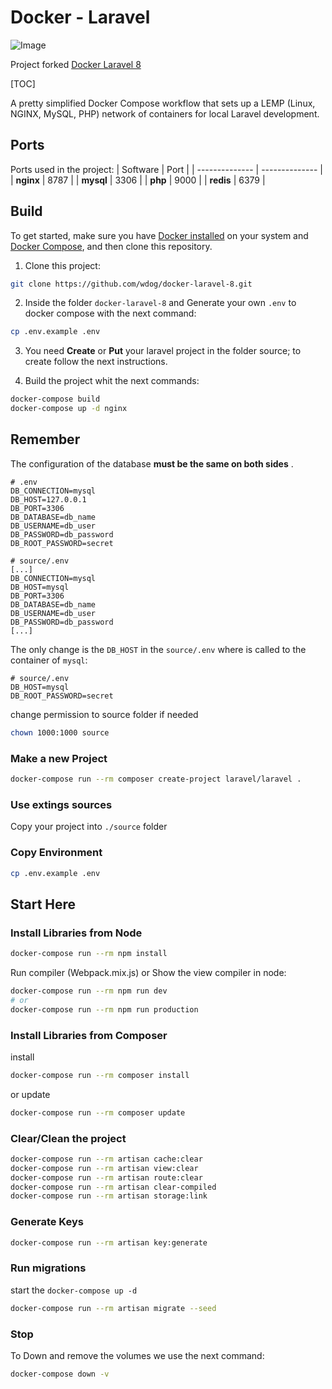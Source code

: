 # Docker - Laravel

![Image](https://repository-images.githubusercontent.com/309769351/1c0dfc80-1def-11eb-9e5c-641da3e3c9b4)

Project forked [Docker Laravel 8](https://github.com/supermavster/docker-laravel-8)

[TOC]

A pretty simplified Docker Compose workflow that sets up a LEMP (Linux, NGINX,
MySQL, PHP) network of containers for local Laravel development.

## Ports

Ports used in the project:
| Software       | Port           |
| -------------- | -------------- |
| **nginx**      | 8787           |
| **mysql**      | 3306           |
| **php**        | 9000           |
| **redis**      | 6379           |

## Build

To get started, make sure you have [Docker installed](https://docs.docker.com/)
on your system and [Docker Compose](https://docs.docker.com/compose/install/),
and then clone this repository.

1. Clone this project:

```sh
git clone https://github.com/wdog/docker-laravel-8.git
```

2. Inside the folder `docker-laravel-8` and Generate your own `.env` to docker compose with the next command:

```sh
cp .env.example .env
```

3. You need **Create** or **Put** your laravel project in the folder source; to create follow the next instructions.

4. Build the project whit the next commands:

```sh
docker-compose build
docker-compose up -d nginx
```


## Remember

The configuration of the database **must be the same on both sides**  .

```dotenv
# .env
DB_CONNECTION=mysql
DB_HOST=127.0.0.1
DB_PORT=3306
DB_DATABASE=db_name
DB_USERNAME=db_user
DB_PASSWORD=db_password
DB_ROOT_PASSWORD=secret
```

```dotenv
# source/.env
[...]
DB_CONNECTION=mysql
DB_HOST=mysql
DB_PORT=3306
DB_DATABASE=db_name
DB_USERNAME=db_user
DB_PASSWORD=db_password
[...]
```

The only change is the `DB_HOST` in the `source/.env` where is called to the container of `mysql`:

```dotenv
# source/.env
DB_HOST=mysql
DB_ROOT_PASSWORD=secret
```

change permission to source folder if needed

```bash
chown 1000:1000 source
```

### Make a new Project

```sh
docker-compose run --rm composer create-project laravel/laravel .
```

### Use extings sources

Copy your project into `./source` folder

### Copy Environment

```sh
cp .env.example .env
```

## Start Here

### Install Libraries from Node

```sh
docker-compose run --rm npm install
```

Run compiler (Webpack.mix.js) or Show the view compiler in node:

```sh
docker-compose run --rm npm run dev
# or
docker-compose run --rm npm run production
```


### Install Libraries from Composer

install

```sh
docker-compose run --rm composer install
```

or update


```sh
docker-compose run --rm composer update
```


### Clear/Clean the project

```sh
docker-compose run --rm artisan cache:clear
docker-compose run --rm artisan view:clear
docker-compose run --rm artisan route:clear
docker-compose run --rm artisan clear-compiled
docker-compose run --rm artisan storage:link
```


### Generate Keys

```sh
docker-compose run --rm artisan key:generate
```

### Run migrations

start the `docker-compose up -d `

```sh
docker-compose run --rm artisan migrate --seed
```

### Stop

To Down and remove the volumes we use the next command:

```sh
docker-compose down -v
```
